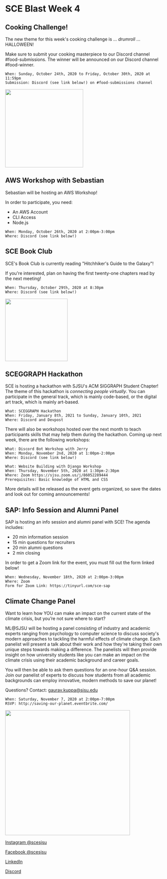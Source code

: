 # SCE Blast Week 4

## Cooking Challenge!

The new theme for this week's cooking challenge is ... *drumroll* ... HALLOWEEN!

Make sure to submit your cooking masterpiece to our Discord channel #food-submissions. The winner will be announced on our Discord channel #food-winner.

```
When: Sunday, October 24th, 2020 to Friday, October 30th, 2020 at 11:59pm
Submission: Discord (see link below!) on #food-submissions channel
```

<img src="https://user-images.githubusercontent.com/55638619/97118882-ce481480-16c9-11eb-8b87-974973f66d3d.png" width="250">

## AWS Workshop with Sebastian

Sebastian will be hosting an AWS Workshop! 

In order to participate, you need:
- An AWS Account
- CLI Access
- Node.js

```
When: Monday, October 26th, 2020 at 2:00pm-3:00pm
Where: Discord (see link below!)
```

## SCE Book Club

SCE's Book Club is currently reading "Hitchhiker's Guide to the Galaxy"! 

If you're interested, plan on having the first twenty-one chapters read by the next meeting!

```
When: Thursday, October 29th, 2020 at 8:30pm
Where: Discord (see link below!)
```
<img src="https://user-images.githubusercontent.com/55638619/96349893-547baf80-1067-11eb-8b1e-5bd0c75e06eb.jpg" width="200">

## SCEGGRAPH Hackathon

SCE is hosting a hackathon with SJSU's ACM SIGGRAPH Student Chapter! The theme of this hackathon is *connecting people virtually*. You can participate in the general track, which is mainly code-based, or the digital art track, which is mainly art-based.

```
What: SCEGGRAPH Hackathon
When: Friday, January 8th, 2021 to Sunday, January 10th, 2021
Where: Discord and Devpost
```

There will also be workshops hosted over the next month to teach participants skills that may help them during the hackathon. Coming up next week, there are the following workshops:

```
What: Discord Bot Workshop with Jerry
When: Monday, November 2nd, 2020 at 1:00pm-2:00pm
Where: Discord (see link below!)
```

```
What: Website Building with Django Workshop
When: Thursday, November 5th, 2020 at 1:30pm-2:30pm
Where: Zoom https://sjsu.zoom.us/j/86052289444
Prerequisites: Basic knowledge of HTML and CSS
```

More details will be released as the event gets organized, so save the dates and look out for coming announcements!

## SAP: Info Session and Alumni Panel

SAP is hosting an info session and alumni panel with SCE! The agenda includes:
- 20 min information session
- 15 min questions for recruiters
- 20 min alumni questions
- 2 min closing

In order to get a Zoom link for the event, you must fill out the form linked below!

```
When: Wednesday, November 18th, 2020 at 2:00pm-3:00pm
Where: Zoom
Form for Zoom Link: https://tinyurl.com/sce-sap 
```

## Climate Change Panel

Want to learn how YOU can make an impact on the current state of the climate crisis, but you’re not sure where to start?

ML@SJSU will be hosting a panel consisting of industry and academic experts ranging from psychology to computer science to discuss society's modern approaches to tackling the harmful effects of climate change. Each panelist will present a talk about their work and how they're taking their own unique steps towards making a difference. The panelists will then provide insight on how university students like you can make an impact on the climate crisis using their academic background and career goals. 

You will then be able to ask them questions for an one-hour Q&A session. Join our panelist of experts to discuss how students from all academic backgrounds can employ innovative, modern methods to save our planet!

Questions? Contact: gaurav.kuppa@sjsu.edu

```
When: Saturday, November 7, 2020 at 2:00pm-7:00pm
RSVP: http://saving-our-planet.eventbrite.com/ 
```

<img src="https://user-images.githubusercontent.com/55638619/95640325-24be1d80-0a51-11eb-9e49-cfc13a70d0a0.png" width="400">


[Instagram @scesjsu](http://instagram.com/sjsusce)

[Facebook @scesjsu](https://www.facebook.com/sjsusce/)

[LinkedIn](https://www.linkedin.com/company/18719781)

[Discord](https://discord.gg/KnhmCRZ)